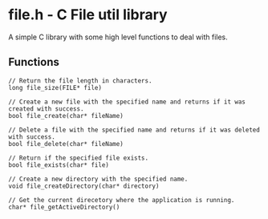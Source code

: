# file.h - C File util library

A simple C library with some high level functions to deal with files.

## Functions

```
// Return the file length in characters.
long file_size(FILE* file)

// Create a new file with the specified name and returns if it was created with success.
bool file_create(char* fileName)

// Delete a file with the specified name and returns if it was deleted with success.
bool file_delete(char* fileName)

// Return if the specified file exists.
bool file_exists(char* file)

// Create a new directory with the specified name.
void file_createDirectory(char* directory)

// Get the current direcetory where the application is running.
char* file_getActiveDirectory()
```
